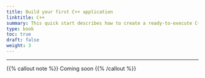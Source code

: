 ```yaml
---
title: Build your first C++ application
linktitle: C++
summary: This quick start describes how to create a ready-to-execute C++ command-line application that runs a simple transaction based on a Calypso portable object involving two smart card readers.
type: book
toc: true
draft: false
weight: 3
---
```


---
{{% callout note %}} Coming soon {{% /callout %}} 